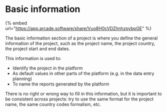 # Basic information

{% embed url="https://app.arcade.software/share/Vuo8H0cVDZlmhzpybpGE" %}

The basic information section of a project is where you define the general information of the project, such as the project name, the project country, the project start and end dates.

This information is used to:

- Identify the project in the platform
- As default values in other parts of the platform (e.g. in the data entry planning)
- To name the reports generated by the platform

There is no right or wrong way to fill in this information, but it is important to be consistent across projects: try to use the same format for the project name, the same country codes formalism, etc.
